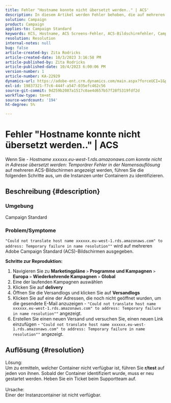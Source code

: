 ```yaml
---
title: Fehler "Hostname konnte nicht übersetzt werden.." | ACS'
description: In diesem Artikel werden Fehler behoben, die auf mehreren Adobe Campaign Standard-Bildschirmen ausgegeben werden
solution: Campaign
product: Campaign
applies-to: Campaign Standard
keywords: KCS, Hostname, ACS Screens-Fehler, ACS-Bildschirmfehler, Campaign Standard
resolution: Resolution
internal-notes: null
bug: false
article-created-by: Zita Rodricks
article-created-date: 10/3/2023 3:16:58 PM
article-published-by: Zita Rodricks
article-published-date: 10/4/2023 6:00:06 PM
version-number: 1
article-number: KA-22929
dynamics-url: https://adobe-ent.crm.dynamics.com/main.aspx?forceUCI=1&pagetype=entityrecord&etn=knowledgearticle&id=f94f75df-ff61-ee11-be6e-6045bd006268
exl-id: 19837321-f7c6-444f-a547-035efc462c56
source-git-commit: 9d259b2087a1517c0ae4d657b57f28f5319fdf2d
workflow-type: tm+mt
source-wordcount: '194'
ht-degree: 5%

---
```


# Fehler &quot;Hostname konnte nicht übersetzt werden..&quot; | ACS


Wenn Sie - *Hostname xxxxxx.eu-west-1.rds.amazonaws.com konnte nicht in Adresse übersetzt werden: Temporärer Fehler in der Namensauflösung* auf mehreren ACS-Bildschirmen angezeigt werden, führen Sie die folgenden Schritte aus, um die Instanzen unter Containern zu identifizieren.

## Beschreibung {#description}


### <b>Umgebung</b>

Campaign Standard



### <b>Problem/Symptome</b>

`"Could not translate host name xxxxxx.eu-west-1.rds.amazonaws.com" to address: Temporary failure in name resolution""` wird auf mehreren Adobe Campaign Standard (ACS)-Bildschirmen ausgegeben.

<b>Schritte zur Reproduktion:</b>

1. Navigieren Sie zu <b>Marketingpläne</b> `>`  <b>Programme und Kampagnen</b> `>`  <b>Europa</b> `>`  <b>Wiederkehrende Kampagnen</b> `>`  <b>Global</b>
2. Eine der laufenden Kampagnen auswählen
3. Klicken Sie auf <b>delivery</b>
4. Öffnen Sie die Versandlogs und klicken Sie auf <b>Versandlogs</b>
5. Klicken Sie auf eine der Adressen, die noch nicht geöffnet wurden, um die gesendete E-Mail anzuzeigen - `"Could not translate host name xxxxxx.eu-west-1.rds.amazonaws.com" to address: Temporary failure in name resolution""` angezeigt.
6. Erstellen Sie einen neuen Versand und versuchen Sie, einen neuen Link einzufügen - `"Could not translate host name xxxxxx.eu-west-1.rds.amazonaws.com" to address: Temporary failure in name resolution""` angezeigt.



## Auflösung {#resolution}

Lösung:<br>
Um zu ermitteln, welcher Container nicht verfügbar ist, führen Sie <b>r/test</b> auf jeden von ihnen.
Sobald der Container identifiziert wurde, muss er neu gestartet werden. Heben Sie ein Ticket beim Supportteam auf.
<br><br>Ursache:<br>
Einer der Instanzcontainer ist nicht verfügbar.
